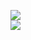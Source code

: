 [![](https://img.shields.io/badge/Made%20With-Github%20Spray-lightgrey.svg?style=for-the-badge&logo=github)](https://github.com/Annihil/github-spray#20207)  
[![](https://i.imgur.com/2DrTn0Z.gif)](https://github.com/Annihil/github-spray)